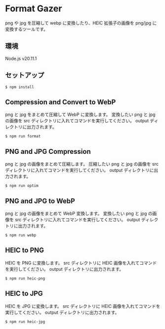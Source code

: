 # Format Gazer

png や jpg を圧縮して webp に変換したり、HEIC 拡張子の画像を png/jpg に変換するツールです。

## 環境

Node.js v20.11.1

## セットアップ

```
$ npm install
```

## Compression and Convert to WebP

png と jpg をまとめて圧縮して WebP に変換します。
変換したい png と jpg の画像を src ディレクトリに入れてコマンドを実行してください。
output ディレクトリに出力されます。

```
$ npm run format
```

## PNG and JPG Compression

png と jpg の画像をまとめて圧縮します。
圧縮したい png と jpg の画像を src ディレクトリに入れてコマンドを実行してください。
output ディレクトリに出力されます。

```
$ npm run optim
```

## PNG and JPG to WebP

png と jpg の画像をまとめて WebP 変換します。
変換したい png と jpg の画像を src ディレクトリに入れてコマンドを実行してください。
output ディレクトリに出力されます。

```
$ npm run webp
```

## HEIC to PNG

HEIC を PNG に変換します。
src ディレクトリに HEIC 画像を入れてコマンドを実行してください。
output ディレクトリに出力されます。

```
$ npm run heic-png
```

## HEIC to JPG

HEIC を JPG に変換します。
src ディレクトリに HEIC 画像を入れてコマンドを実行してください。
output ディレクトリに出力されます。

```
$ npm run heic-jpg
```
